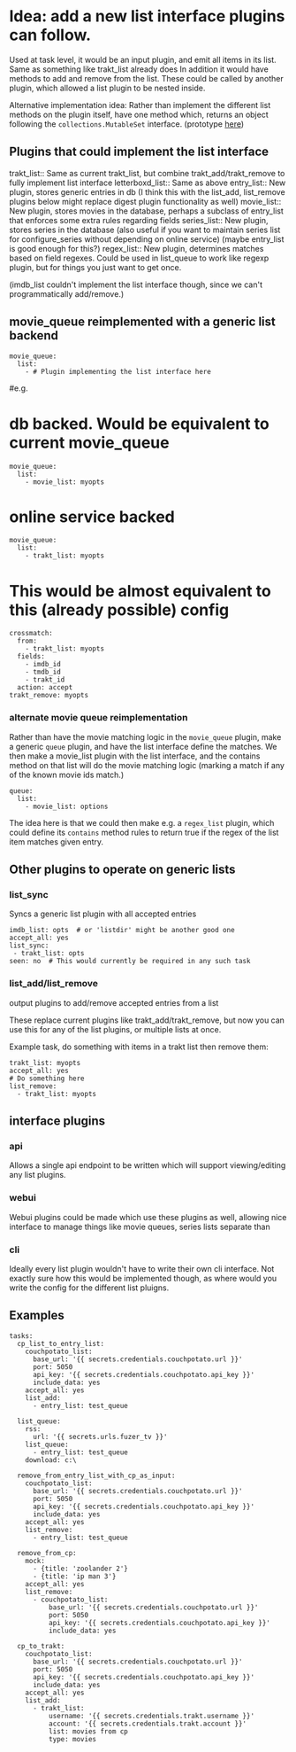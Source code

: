 # Idea: add a new list interface plugins can follow.
Used at task level, it would be an input plugin, and emit all items in its list. Same as something like trakt_list already does
In addition it would have methods to add and remove from the list. These could be called by another plugin, which allowed a list plugin to be nested inside.

Alternative implementation idea: Rather than implement the different list methods on the plugin itself, have one method which, returns an object following the `collections.MutableSet` interface. (prototype [here](https://github.com/Flexget/Flexget/commit/0d0d1165bd0575c2ad5431905eee21887a6f891d))

## Plugins that could implement the list interface
  trakt_list:: Same as current trakt_list, but combine trakt_add/trakt_remove to fully implement list interface
  letterboxd_list:: Same as above
  entry_list:: New plugin, stores generic entries in db (I think this with the list_add, list_remove plugins below might replace digest plugin functionality as well)
  movie_list:: New plugin, stores movies in the database, perhaps a subclass of entry_list that enforces some extra rules regarding fields
  series_list:: New plugin, stores series in the database (also useful if you want to maintain series list for configure_series without depending on online service) (maybe entry_list is good enough for this?)
  regex_list:: New plugin, determines matches based on field regexes. Could be used in list_queue to work like regexp plugin, but for things you just want to get once.

(imdb_list couldn't implement the list interface though, since we can't programmatically add/remove.)

## movie_queue reimplemented with a generic list backend
```
movie_queue:
  list:
    - # Plugin implementing the list interface here
```
#e.g.
# db backed. Would be equivalent to current movie_queue
```
movie_queue:
  list:
    - movie_list: myopts
```
# online service backed
```
movie_queue:
  list:
    - trakt_list: myopts
```
# This would be almost equivalent to this (already possible) config
```
crossmatch:
  from:
    - trakt_list: myopts
  fields:
    - imdb_id
    - tmdb_id
    - trakt_id
  action: accept
trakt_remove: myopts
```

### alternate movie queue reimplementation
Rather than have the movie matching logic in the `movie_queue` plugin, make a generic `queue` plugin, and have the list interface define the matches. We then make a movie_list plugin with the list interface, and the contains method on that list will do the movie matching logic (marking a match if any of the known movie ids match.) 
```
queue:
  list:
    - movie_list: options
```
The idea here is that we could then make e.g. a `regex_list` plugin, which could define its `contains` method rules to return true if the regex of the list item matches given entry.

## Other plugins to operate on generic lists
### list_sync
Syncs a generic list plugin with all accepted entries
```
imdb_list: opts  # or 'listdir' might be another good one
accept_all: yes
list_sync:
 - trakt_list: opts
seen: no  # This would currently be required in any such task
```


### list_add/list_remove
output plugins to add/remove accepted entries from a list

These replace current plugins like trakt_add/trakt_remove, but now you can use this for any of the list plugins, or multiple lists at once.

Example task, do something with items in a trakt list then remove them:
```
trakt_list: myopts
accept_all: yes
# Do something here
list_remove:
  - trakt_list: myopts
```

## interface plugins
### api
Allows a single api endpoint to be written which will support viewing/editing any list plugins.
### webui
Webui plugins could be made which use these plugins as well, allowing nice interface to manage things like movie queues, series lists separate than
### cli
Ideally every list plugin wouldn't have to write their own cli interface. Not exactly sure how this would be implemented though, as where would you write the config for the different list pluigns.

## Examples

```
tasks:
  cp_list_to_entry_list:
    couchpotato_list:
      base_url: '{{ secrets.credentials.couchpotato.url }}'
      port: 5050
      api_key: '{{ secrets.credentials.couchpotato.api_key }}'
      include_data: yes
    accept_all: yes
    list_add:
      - entry_list: test_queue

  list_queue:
    rss:
      url: '{{ secrets.urls.fuzer_tv }}'
    list_queue:
      - entry_list: test_queue
    download: c:\

  remove_from_entry_list_with_cp_as_input:
    couchpotato_list:
      base_url: '{{ secrets.credentials.couchpotato.url }}'
      port: 5050
      api_key: '{{ secrets.credentials.couchpotato.api_key }}'
      include_data: yes
    accept_all: yes
    list_remove:
      - entry_list: test_queue

  remove_from_cp:
    mock:
      - {title: 'zoolander 2'}
      - {title: 'ip man 3'}
    accept_all: yes
    list_remove:
      - couchpotato_list:
          base_url: '{{ secrets.credentials.couchpotato.url }}'
          port: 5050
          api_key: '{{ secrets.credentials.couchpotato.api_key }}'
          include_data: yes

  cp_to_trakt:
    couchpotato_list:
      base_url: '{{ secrets.credentials.couchpotato.url }}'
      port: 5050
      api_key: '{{ secrets.credentials.couchpotato.api_key }}'
      include_data: yes
    accept_all: yes
    list_add:
      - trakt_list:
          username: '{{ secrets.credentials.trakt.username }}'
          account: '{{ secrets.credentials.trakt.account }}'
          list: movies from cp
          type: movies
```